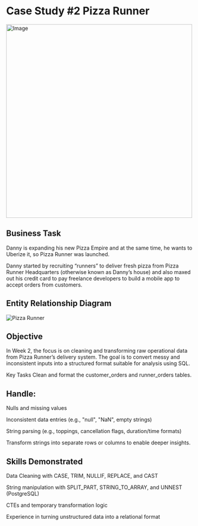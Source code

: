 # Case Study #2 Pizza Runner

<img src="https://user-images.githubusercontent.com/81607668/127271856-3c0d5b4a-baab-472c-9e24-3c1e3c3359b2.png" alt="Image" width="500" height="520">

## Business Task
Danny is expanding his new Pizza Empire and at the same time, he wants to Uberize it, so Pizza Runner was launched.

Danny started by recruiting “runners” to deliver fresh pizza from Pizza Runner Headquarters (otherwise known as Danny’s house) and also maxed out his credit card to pay freelance developers to build a mobile app to accept orders from customers.

## Entity Relationship Diagram

![Pizza Runner](https://github.com/katiehuangx/8-Week-SQL-Challenge/assets/81607668/78099a4e-4d0e-421f-a560-b72e4321f530)

## Objective
In Week 2, the focus is on cleaning and transforming raw operational data from Pizza Runner’s delivery system. The goal is to convert messy and inconsistent inputs into a structured format suitable for analysis using SQL.

Key Tasks
Clean and format the customer_orders and runner_orders tables.

## Handle:

Nulls and missing values

Inconsistent data entries (e.g., "null", "NaN", empty strings)

String parsing (e.g., toppings, cancellation flags, duration/time formats)

Transform strings into separate rows or columns to enable deeper insights.

## Skills Demonstrated
Data Cleaning with CASE, TRIM, NULLIF, REPLACE, and CAST

String manipulation with SPLIT_PART, STRING_TO_ARRAY, and UNNEST (PostgreSQL)

CTEs and temporary transformation logic

Experience in turning unstructured data into a relational format



